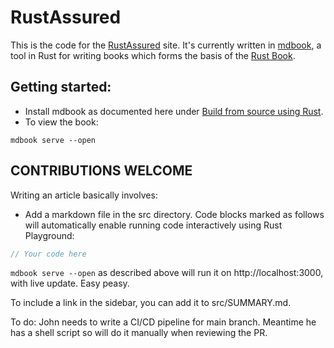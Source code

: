 # RustAssured

This is the code for the [RustAssured](https://rustassured.com) site.
It's currently written in [mdbook](https://rust-lang.github.io/mdBook/), a tool in Rust for writing books which forms the basis of the [Rust Book](https://github.com/rust-lang/book). 

## Getting started:
* Install mdbook as documented here under [Build from source using Rust](https://rust-lang.github.io/mdBook/guide/installation.html#build-from-source-using-rust).
* To view the book:
```
mdbook serve --open
```

## CONTRIBUTIONS WELCOME

Writing an article basically involves:

* Add a markdown file in the src directory.  Code blocks marked as follows will automatically enable running code interactively using Rust Playground:

```rust
// Your code here
```

```mdbook serve --open``` as described above will run it on http://localhost:3000, with live update.  Easy peasy.

To include a link in the sidebar, you can add it to src/SUMMARY.md.

To do: John needs to write a CI/CD pipeline for main branch. Meantime he has a shell script so will do it manually when reviewing the PR.
